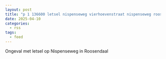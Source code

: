 ```yaml
---
layout: post
title: "p 1 136600 letsel nispenseweg vierhoevenstraat nispenseweg roosendaal"
date: 2025-04-10
categories: 
  - rss
tags: 
  - feed
---
```


Ongeval met letsel op Nispenseweg in Roosendaal
